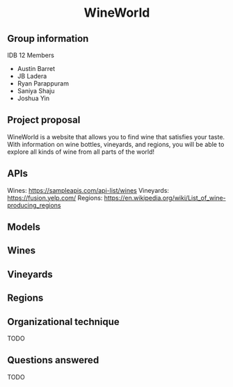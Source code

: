 <h1 align="center">WineWorld</h1>

## Group information

IDB 12 Members
- Austin Barret
- JB Ladera
- Ryan Parappuram
- Saniya Shaju
- Joshua Yin

## Project proposal

WineWorld is a website that allows you to find wine that satisfies your taste. With information on 
wine bottles, vineyards, and regions, you will be able to explore all kinds of wine from all parts of the world!

## APIs
Wines: https://sampleapis.com/api-list/wines
Vineyards: https://fusion.yelp.com/
Regions: https://en.wikipedia.org/wiki/List_of_wine-producing_regions

## Models

## Wines
## Vineyards
## Regions

## Organizational technique

TODO

## Questions answered

TODO
